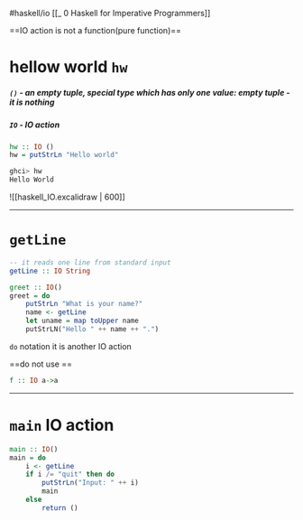 #haskell/io
[[_ 0 Haskell for Imperative Programmers]]

==IO action is not a function(pure function)==


# hellow world `hw`
##### `()` - an empty tuple,  special type which has only one value: empty tuple - it is nothing
##### `IO` - IO action
```haskell
hw :: IO ()
hw = putStrLn "Hello world"


```

```bash
ghci> hw
Hello World
```

![[haskell_IO.excalidraw | 600]]

---------------
# `getLine`
```haskell
-- it reads one line from standard input 
getLine :: IO String

greet :: IO()
greet = do
	putStrLn "What is your name?"
	name <- getLine
	let uname = map toUpper name
	putStrLN("Hello " ++ name ++ ".")
```

`do` notation it is another IO action


==do not use ==
```haskell
f :: IO a->a
```

-------------
# `main` IO action
```haskell
main :: IO()
main = do
	i <- getLine
	if i /= "quit" then do
		putStrLn("Input: " ++ i)
		main
	else
		return ()
```






















